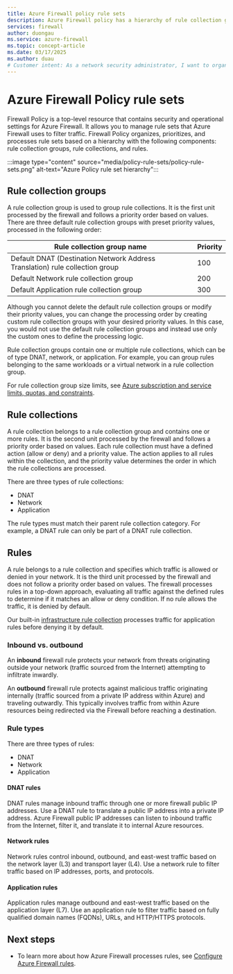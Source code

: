 ```yaml
---
title: Azure Firewall policy rule sets
description: Azure Firewall policy has a hierarchy of rule collection groups, rule collections, and rules.
services: firewall
author: duongau
ms.service: azure-firewall
ms.topic: concept-article
ms.date: 03/17/2025
ms.author: duau
# Customer intent: As a network security administrator, I want to organize and manage firewall policies with rule sets, so that I can efficiently filter and control network traffic based on specific security requirements.
---
```


# Azure Firewall Policy rule sets

Firewall Policy is a top-level resource that contains security and operational settings for Azure Firewall. It allows you to manage rule sets that Azure Firewall uses to filter traffic. Firewall Policy organizes, prioritizes, and processes rule sets based on a hierarchy with the following components: rule collection groups, rule collections, and rules.

:::image type="content" source="media/policy-rule-sets/policy-rule-sets.png" alt-text="Azure Policy rule set hierarchy":::

## Rule collection groups

A rule collection group is used to group rule collections. It is the first unit processed by the firewall and follows a priority order based on values. There are three default rule collection groups with preset priority values, processed in the following order:

| Rule collection group name | Priority |
|----------------------------|----------|
| Default DNAT (Destination Network Address Translation) rule collection group | 100 |
| Default Network rule collection group | 200 |
| Default Application rule collection group | 300 |

Although you cannot delete the default rule collection groups or modify their priority values, you can change the processing order by creating custom rule collection groups with your desired priority values. In this case, you would not use the default rule collection groups and instead use only the custom ones to define the processing logic.

Rule collection groups contain one or multiple rule collections, which can be of type DNAT, network, or application. For example, you can group rules belonging to the same workloads or a virtual network in a rule collection group.

For rule collection group size limits, see [Azure subscription and service limits, quotas, and constraints](../azure-resource-manager/management/azure-subscription-service-limits.md#azure-firewall-limits).


## Rule collections

A rule collection belongs to a rule collection group and contains one or more rules. It is the second unit processed by the firewall and follows a priority order based on values. Each rule collection must have a defined action (allow or deny) and a priority value. The action applies to all rules within the collection, and the priority value determines the order in which the rule collections are processed.

There are three types of rule collections:

- DNAT
- Network
- Application

The rule types must match their parent rule collection category. For example, a DNAT rule can only be part of a DNAT rule collection.

## Rules

A rule belongs to a rule collection and specifies which traffic is allowed or denied in your network. It is the third unit processed by the firewall and does not follow a priority order based on values. The firewall processes rules in a top-down approach, evaluating all traffic against the defined rules to determine if it matches an allow or deny condition. If no rule allows the traffic, it is denied by default.

Our built-in [infrastructure rule collection](infrastructure-fqdns.md) processes traffic for application rules before denying it by default.

### Inbound vs. outbound

An **inbound** firewall rule protects your network from threats originating outside your network (traffic sourced from the Internet) attempting to infiltrate inwardly.

An **outbound** firewall rule protects against malicious traffic originating internally (traffic sourced from a private IP address within Azure) and traveling outwardly. This typically involves traffic from within Azure resources being redirected via the Firewall before reaching a destination.

### Rule types

There are three types of rules:

- DNAT
- Network
- Application

#### DNAT rules

DNAT rules manage inbound traffic through one or more firewall public IP addresses. Use a DNAT rule to translate a public IP address into a private IP address. Azure Firewall public IP addresses can listen to inbound traffic from the Internet, filter it, and translate it to internal Azure resources.

#### Network rules

Network rules control inbound, outbound, and east-west traffic based on the network layer (L3) and transport layer (L4). Use a network rule to filter traffic based on IP addresses, ports, and protocols.

#### Application rules

Application rules manage outbound and east-west traffic based on the application layer (L7). Use an application rule to filter traffic based on fully qualified domain names (FQDNs), URLs, and HTTP/HTTPS protocols.

## Next steps

- To learn more about how Azure Firewall processes rules, see [Configure Azure Firewall rules](rule-processing.md).
